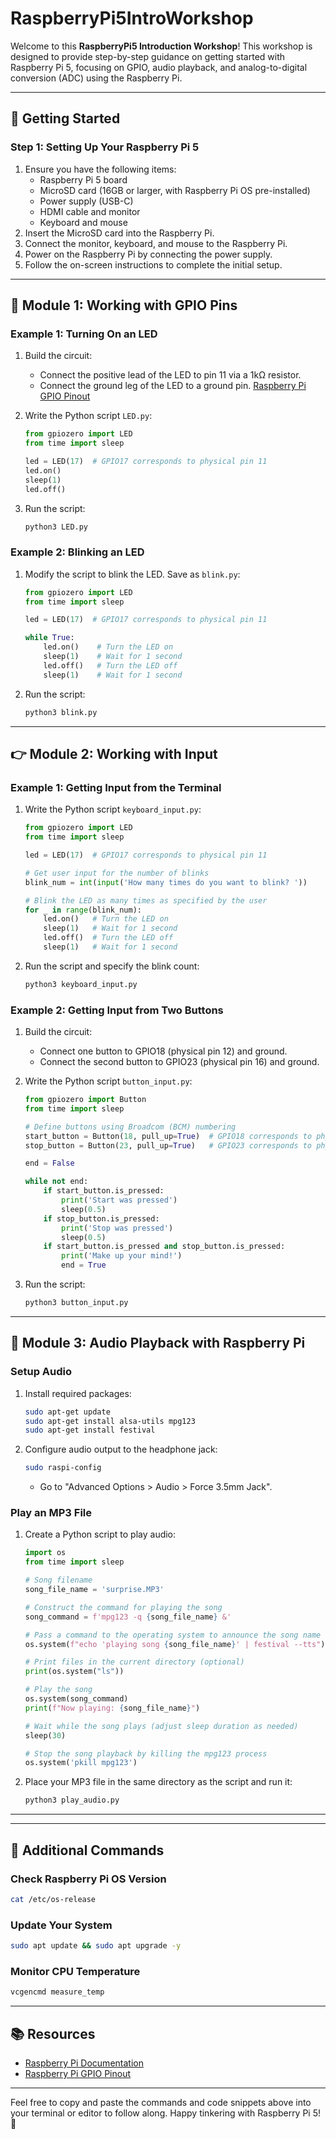 # RaspberryPi5IntroWorkshop

Welcome to this **RaspberryPi5 Introduction Workshop**! This workshop is designed to provide step-by-step guidance on getting started with Raspberry Pi 5, focusing on GPIO, audio playback, and analog-to-digital conversion (ADC) using the Raspberry Pi.

---

## 🚀 Getting Started

### Step 1: Setting Up Your Raspberry Pi 5
1. Ensure you have the following items:
   - Raspberry Pi 5 board
   - MicroSD card (16GB or larger, with Raspberry Pi OS pre-installed)
   - Power supply (USB-C)
   - HDMI cable and monitor
   - Keyboard and mouse
2. Insert the MicroSD card into the Raspberry Pi.
3. Connect the monitor, keyboard, and mouse to the Raspberry Pi.
4. Power on the Raspberry Pi by connecting the power supply.
5. Follow the on-screen instructions to complete the initial setup.

---

## 🌿 Module 1: Working with GPIO Pins

### Example 1: Turning On an LED
1. Build the circuit:
   - Connect the positive lead of the LED to pin 11 via a 1kΩ resistor.
   - Connect the ground leg of the LED to a ground pin.
     [Raspberry Pi GPIO Pinout](https://pinout.xyz/)

2. Write the Python script `LED.py`:
   ```python
   from gpiozero import LED
   from time import sleep
   
   led = LED(17)  # GPIO17 corresponds to physical pin 11
   led.on()
   sleep(1)
   led.off()
   ```
3. Run the script:
   ```bash
   python3 LED.py
   ```

### Example 2: Blinking an LED
1. Modify the script to blink the LED. Save as `blink.py`:
   ```python
   from gpiozero import LED
   from time import sleep
   
   led = LED(17)  # GPIO17 corresponds to physical pin 11
   
   while True:
       led.on()    # Turn the LED on
       sleep(1)    # Wait for 1 second
       led.off()   # Turn the LED off
       sleep(1)    # Wait for 1 second
   ```
2. Run the script:
   ```bash
   python3 blink.py
   ```

---

## 👉 Module 2: Working with Input

### Example 1: Getting Input from the Terminal
1. Write the Python script `keyboard_input.py`:
   ```python
   from gpiozero import LED
   from time import sleep

   led = LED(17)  # GPIO17 corresponds to physical pin 11

   # Get user input for the number of blinks
   blink_num = int(input('How many times do you want to blink? '))

   # Blink the LED as many times as specified by the user
   for _ in range(blink_num):
       led.on()   # Turn the LED on
       sleep(1)   # Wait for 1 second
       led.off()  # Turn the LED off
       sleep(1)   # Wait for 1 second
   ```
2. Run the script and specify the blink count:
   ```bash
   python3 keyboard_input.py
   ```

### Example 2: Getting Input from Two Buttons
1. Build the circuit:
   - Connect one button to GPIO18 (physical pin 12) and ground.
   - Connect the second button to GPIO23 (physical pin 16) and ground.

2. Write the Python script `button_input.py`:
   ```python
   from gpiozero import Button
   from time import sleep
   
   # Define buttons using Broadcom (BCM) numbering
   start_button = Button(18, pull_up=True)  # GPIO18 corresponds to physical pin 12
   stop_button = Button(23, pull_up=True)   # GPIO23 corresponds to physical pin 16
   
   end = False
   
   while not end:
       if start_button.is_pressed:
           print('Start was pressed')
           sleep(0.5)
       if stop_button.is_pressed:
           print('Stop was pressed')
           sleep(0.5)
       if start_button.is_pressed and stop_button.is_pressed:
           print('Make up your mind!')
           end = True
   ```
3. Run the script:
   ```bash
   python3 button_input.py
   ```

---

## 🎵 Module 3: Audio Playback with Raspberry Pi

### Setup Audio
1. Install required packages:
   ```bash
   sudo apt-get update
   sudo apt-get install alsa-utils mpg123
   sudo apt-get install festival

   ```
2. Configure audio output to the headphone jack:
   ```bash
   sudo raspi-config
   ```
   - Go to "Advanced Options > Audio > Force 3.5mm Jack".

### Play an MP3 File
1. Create a Python script to play audio:
   ```python
   import os
   from time import sleep
   
   # Song filename
   song_file_name = 'surprise.MP3'
   
   # Construct the command for playing the song
   song_command = f'mpg123 -q {song_file_name} &'
   
   # Pass a command to the operating system to announce the song name using Festival
   os.system(f"echo 'playing song {song_file_name}' | festival --tts")
   
   # Print files in the current directory (optional)
   print(os.system("ls"))
   
   # Play the song
   os.system(song_command)
   print(f"Now playing: {song_file_name}")
   
   # Wait while the song plays (adjust sleep duration as needed)
   sleep(30)
   
   # Stop the song playback by killing the mpg123 process
   os.system('pkill mpg123')
   ```
2. Place your MP3 file in the same directory as the script and run it:
   ```bash
   python3 play_audio.py
   ```

---
---

## 🔧 Additional Commands

### Check Raspberry Pi OS Version
```bash
cat /etc/os-release
```

### Update Your System
```bash
sudo apt update && sudo apt upgrade -y
```

### Monitor CPU Temperature
```bash
vcgencmd measure_temp
```

---

## 📚 Resources

- [Raspberry Pi Documentation](https://www.raspberrypi.com/documentation/)
- [Raspberry Pi GPIO Pinout](https://pinout.xyz/)

---

Feel free to copy and paste the commands and code snippets above into your terminal or editor to follow along. Happy tinkering with Raspberry Pi 5! 🤖

